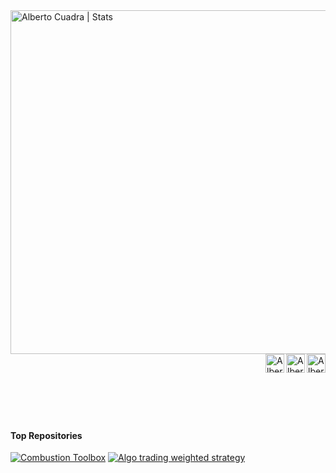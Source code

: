 
<a href="https://acuadralara.com/">
  <img align="left" alt="Alberto Cuadra | Stats" width="550px" src="https://github-readme-stats.vercel.app/api?username=AlbertoCuadra&show_icons=true&include_all_commits=true&hide_title=true&hide=contribs&hide_border=true&bg_color=ffffff&icon_color=2a9d8fff&title_color=2a9d8fff" />
</a>
<a href="https://orcid.org/0000-0001-8280-2426">
  <img align="right" alt="Alberto Cuadra | ORCID iD" width="30px" src="https://upload.wikimedia.org/wikipedia/commons/0/06/ORCID_iD.svg" />
</a>
<a href="https://www.researchgate.net/profile/Alberto_Cuadra_Lara">
  <img align="right" alt="Alberto Cuadra | ResearchGate" width="30px" src="https://upload.wikimedia.org/wikipedia/commons/thumb/5/5e/ResearchGate_icon_SVG.svg/32px-ResearchGate_icon_SVG.svg.png" />
</a>
<a href="https://scholar.google.es/citations?user=oEyJUfcAAAAJ&hl=es&oi=ao">
  <img align="right" alt="Alberto Cuadra | Google Scholar" width="30px" src="https://upload.wikimedia.org/wikipedia/commons/c/c7/Google_Scholar_logo.svg" />
</a>

<br>
<br>
<br>
<br>
<br>
<br>

#### Top Repositories

[![Combustion Toolbox](https://github-readme-stats.vercel.app/api/pin/?username=AlbertoCuadra&repo=combustion_toolbox)](https://github.com/AlbertoCuadra/combustion_toolbox)
[![Algo trading weighted strategy](https://github-readme-stats.vercel.app/api/pin/?username=AlbertoCuadra&repo=algo_trading_weighted_strategy)](https://github.com/AlbertoCuadra/algo_trading_weighted_strategy)


